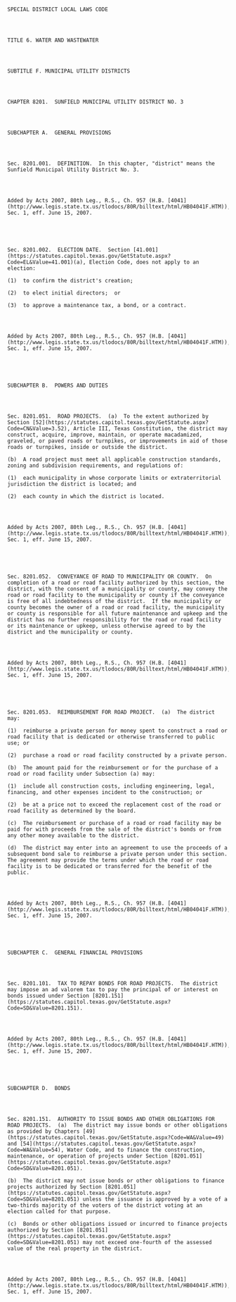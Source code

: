 ﻿
    
    
    	
    					
    
    
    SPECIAL DISTRICT LOCAL LAWS CODE
    
      
    
    
    TITLE 6. WATER AND WASTEWATER
    
      
    
    
    SUBTITLE F. MUNICIPAL UTILITY DISTRICTS
    
      
    
    
    CHAPTER 8201.  SUNFIELD MUNICIPAL UTILITY DISTRICT NO. 3
    
      
    
    
    SUBCHAPTER A.  GENERAL PROVISIONS
    
      
    
    
    Sec. 8201.001.  DEFINITION.  In this chapter, "district" means the Sunfield Municipal Utility District No. 3.
    
    
    
    
    Added by Acts 2007, 80th Leg., R.S., Ch. 957 (H.B. [4041](http://www.legis.state.tx.us/tlodocs/80R/billtext/html/HB04041F.HTM)), Sec. 1, eff. June 15, 2007.
    
    
    
    
    
    Sec. 8201.002.  ELECTION DATE.  Section [41.001](https://statutes.capitol.texas.gov/GetStatute.aspx?Code=EL&Value=41.001)(a), Election Code, does not apply to an election:
    
    (1)  to confirm the district's creation;
    
    (2)  to elect initial directors;  or
    
    (3)  to approve a maintenance tax, a bond, or a contract.
    
    
    
    
    Added by Acts 2007, 80th Leg., R.S., Ch. 957 (H.B. [4041](http://www.legis.state.tx.us/tlodocs/80R/billtext/html/HB04041F.HTM)), Sec. 1, eff. June 15, 2007.
    
    
    
    
    
    SUBCHAPTER B.  POWERS AND DUTIES
    
      
    
    
    Sec. 8201.051.  ROAD PROJECTS.  (a)  To the extent authorized by Section [52](https://statutes.capitol.texas.gov/GetStatute.aspx?Code=CN&Value=3.52), Article III, Texas Constitution, the district may construct, acquire, improve, maintain, or operate macadamized, graveled, or paved roads or turnpikes, or improvements in aid of those roads or turnpikes, inside or outside the district.
    
    (b)  A road project must meet all applicable construction standards, zoning and subdivision requirements, and regulations of:
    
    (1)  each municipality in whose corporate limits or extraterritorial jurisdiction the district is located; and
    
    (2)  each county in which the district is located.
    
    
    
    
    Added by Acts 2007, 80th Leg., R.S., Ch. 957 (H.B. [4041](http://www.legis.state.tx.us/tlodocs/80R/billtext/html/HB04041F.HTM)), Sec. 1, eff. June 15, 2007.
    
    
    
    
    
    Sec. 8201.052.  CONVEYANCE OF ROAD TO MUNICIPALITY OR COUNTY.  On completion of a road or road facility authorized by this section, the district, with the consent of a municipality or county, may convey the road or road facility to the municipality or county if the conveyance is free of all indebtedness of the district.  If the municipality or county becomes the owner of a road or road facility, the municipality or county is responsible for all future maintenance and upkeep and the district has no further responsibility for the road or road facility or its maintenance or upkeep, unless otherwise agreed to by the district and the municipality or county.
    
    
    
    
    Added by Acts 2007, 80th Leg., R.S., Ch. 957 (H.B. [4041](http://www.legis.state.tx.us/tlodocs/80R/billtext/html/HB04041F.HTM)), Sec. 1, eff. June 15, 2007.
    
    
    
    
    
    Sec. 8201.053.  REIMBURSEMENT FOR ROAD PROJECT.  (a)  The district may:
    
    (1)  reimburse a private person for money spent to construct a road or road facility that is dedicated or otherwise transferred to public use; or
    
    (2)  purchase a road or road facility constructed by a private person.
    
    (b)  The amount paid for the reimbursement or for the purchase of a road or road facility under Subsection (a) may:
    
    (1)  include all construction costs, including engineering, legal, financing, and other expenses incident to the construction; or
    
    (2)  be at a price not to exceed the replacement cost of the road or road facility as determined by the board.
    
    (c)  The reimbursement or purchase of a road or road facility may be paid for with proceeds from the sale of the district's bonds or from any other money available to the district.
    
    (d)  The district may enter into an agreement to use the proceeds of a subsequent bond sale to reimburse a private person under this section.  The agreement may provide the terms under which the road or road facility is to be dedicated or transferred for the benefit of the public.
    
    
    
    
    Added by Acts 2007, 80th Leg., R.S., Ch. 957 (H.B. [4041](http://www.legis.state.tx.us/tlodocs/80R/billtext/html/HB04041F.HTM)), Sec. 1, eff. June 15, 2007.
    
    
    
    
    
    SUBCHAPTER C.  GENERAL FINANCIAL PROVISIONS
    
      
    
    
    Sec. 8201.101.  TAX TO REPAY BONDS FOR ROAD PROJECTS.  The district may impose an ad valorem tax to pay the principal of or interest on bonds issued under Section [8201.151](https://statutes.capitol.texas.gov/GetStatute.aspx?Code=SD&Value=8201.151).
    
    
    
    
    Added by Acts 2007, 80th Leg., R.S., Ch. 957 (H.B. [4041](http://www.legis.state.tx.us/tlodocs/80R/billtext/html/HB04041F.HTM)), Sec. 1, eff. June 15, 2007.
    
    
    
    
    
    SUBCHAPTER D.  BONDS
    
      
    
    
    Sec. 8201.151.  AUTHORITY TO ISSUE BONDS AND OTHER OBLIGATIONS FOR ROAD PROJECTS.  (a)  The district may issue bonds or other obligations as provided by Chapters [49](https://statutes.capitol.texas.gov/GetStatute.aspx?Code=WA&Value=49) and [54](https://statutes.capitol.texas.gov/GetStatute.aspx?Code=WA&Value=54), Water Code, and to finance the construction, maintenance, or operation of projects under Section [8201.051](https://statutes.capitol.texas.gov/GetStatute.aspx?Code=SD&Value=8201.051).
    
    (b)  The district may not issue bonds or other obligations to finance projects authorized by Section [8201.051](https://statutes.capitol.texas.gov/GetStatute.aspx?Code=SD&Value=8201.051) unless the issuance is approved by a vote of a two-thirds majority of the voters of the district voting at an election called for that purpose.
    
    (c)  Bonds or other obligations issued or incurred to finance projects authorized by Section [8201.051](https://statutes.capitol.texas.gov/GetStatute.aspx?Code=SD&Value=8201.051) may not exceed one-fourth of the assessed value of the real property in the district.
    
    
    
    
    Added by Acts 2007, 80th Leg., R.S., Ch. 957 (H.B. [4041](http://www.legis.state.tx.us/tlodocs/80R/billtext/html/HB04041F.HTM)), Sec. 1, eff. June 15, 2007.
    
    
    
    
    				
